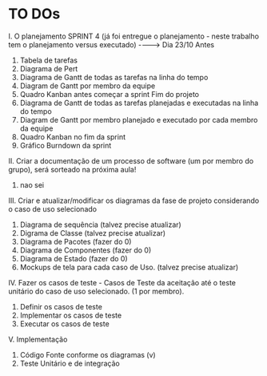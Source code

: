 # TO DOs

I. O planejamento SPRINT 4  (já foi entregue o planejamento - neste trabalho tem o planejamento versus executado) ----> Dia 23/10
Antes   
  1. Tabela de tarefas
  2. Diagrama de Pert 
  3. Diagrama de Gantt de todas as tarefas na linha do tempo 
  4. Diagram de Gantt por membro da equipe 
  5. Quadro Kanban antes começar a sprint
Fim do projeto
  1. Diagrama de Gantt de todas as tarefas planejadas e executadas  na linha do tempo
  2. Diagram de Gantt por membro planejado e executado por cada membro da equipe
  3. Quadro Kanban no fim da sprint 
  4. Gráfico Burndown da sprint 

II. Criar a documentação de um processo de software (um por membro do grupo), será sorteado na próxima aula!
  1. nao sei

III. Criar e atualizar/modificar os diagramas da fase de projeto considerando o caso de uso selecionado
  1. Diagrama de sequência (talvez precise atualizar)
  2. Digrama de Classe (talvez precise atualizar)
  3. Diagrama de Pacotes (fazer do 0)
  4. Diagrama de Componentes (fazer do 0)
  5. Diagrama de Estado (fazer do 0)
  6. Mockups de tela para cada caso de Uso. (talvez precise atualizar)

IV. Fazer os casos de teste - Casos de Teste da aceitação até o teste unitário do caso de uso selecionado.  (1 por membro).
  1. Definir os casos de teste
  2. Implementar os casos de teste
  3. Executar os casos de teste

V. Implementação
  1. Código Fonte conforme os diagramas (v)
  2. Teste Unitário e de integração



